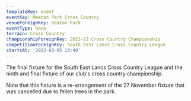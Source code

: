 ```yaml
---
templateKey: event
eventKey: Heaton Park Cross Country
venueForeignKey: Heaton Park
eventType: Race
terrain: Cross Country
championshipForeignKey: 2021-22 Cross Country Championship
competitionForeignKey: South East Lancs Cross Country League
startsAt: '2022-03-05 13:40'
---
```

The final fixture for the South East Lancs Cross Country League and the ninth and final fixture of our club's cross 
country championship.

Note that this fixture is a re-arrangement of the 27 November fixture that was cancelled due to fellen trees in the
park.
